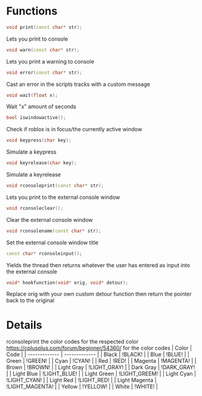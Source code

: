 # Functions

```cpp
void print(const char* str);
```
Lets you print to console

```cpp
void warn(const char* str);
```
Lets you print a warning to console

```cpp
void error(const char* str);
```
Cast an error in the scripts tracks with a custom message

```cpp
void wait(float x);
```
Wait "x" amount of seconds

```cpp
bool iswindowactive();
```
Check if roblox is in focus/the currently active window

```cpp
void keypress(char key);
```
Simulate a keypress

```cpp
void keyrelease(char key);
```
Simulate a keyrelease

```cpp
void rconsoleprint(const char* str);
```
Lets you print to the external console window

```cpp
void rconsoleclear();
```
Clear the external console window

```cpp
void rconsolename(const char* str);
```
Set the external console window title

```cpp
const char* rconsoleinput();
```
Yields the thread then returns whatever the user has entered as input into the external console

```cpp
void* hookfunction(void* orig, void* detour);
```
Replace orig with your own custom detour function then return the pointer back to the original

# Details

rconsoleprint the color codes for the respected color
https://cplusplus.com/forum/beginner/54360/ for the color codes
| Color  | Code |
| ------------- | ------------- |
| Black  | !BLACK!  |
| Blue | !BLUE! |
| Green | !GREEN! |
| Cyan | !CYAN! |
| Red | !RED! |
| Magenta | !MAGENTA! |
| Brown | !BROWN! |
| Light Gray | !LIGHT_GRAY! |
| Dark Gray | !DARK_GRAY! |
| Light Blue  | !LIGHT_BLUE! |
| Light Green | !LIGHT_GREEM! |
| Light Cyan | !LIGHT_CYAN! |
| Light Red | !LIGHT_RED! |
| Light Magenta | !LIGHT_MAGENTA! |
| Yellow | !YELLOW! |
| White | !WHITE! |
